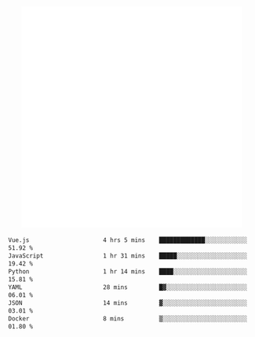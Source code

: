 <div align="center">
    <a href="https://konst.fish">
        <img src="https://raw.githubusercontent.com/konstfish/konstfish/master/fish.svg" alt="Logo" width="450"/>
    </a>
</div>

<!--START_SECTION:waka-->

```text
Vue.js                     4 hrs 5 mins    █████████████░░░░░░░░░░░░   51.92 %
JavaScript                 1 hr 31 mins    █████░░░░░░░░░░░░░░░░░░░░   19.42 %
Python                     1 hr 14 mins    ████░░░░░░░░░░░░░░░░░░░░░   15.81 %
YAML                       28 mins         █▓░░░░░░░░░░░░░░░░░░░░░░░   06.01 %
JSON                       14 mins         ▓░░░░░░░░░░░░░░░░░░░░░░░░   03.01 %
Docker                     8 mins          ▒░░░░░░░░░░░░░░░░░░░░░░░░   01.80 %
```

<!--END_SECTION:waka-->
